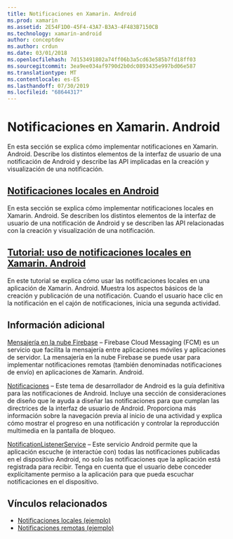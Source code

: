 ```yaml
---
title: Notificaciones en Xamarin. Android
ms.prod: xamarin
ms.assetid: 2E54F1D0-45F4-43A7-B3A3-4F483B7150CB
ms.technology: xamarin-android
author: conceptdev
ms.author: crdun
ms.date: 03/01/2018
ms.openlocfilehash: 7d153491802a74ff06b3a5cd63e585b7fd18ff03
ms.sourcegitcommit: 3ea9ee034af9790d2b0dc0893435e997bd06e587
ms.translationtype: MT
ms.contentlocale: es-ES
ms.lasthandoff: 07/30/2019
ms.locfileid: "68644317"
---
```

# <a name="notifications-in-xamarinandroid"></a>Notificaciones en Xamarin. Android

En esta sección se explica cómo implementar notificaciones en Xamarin. Android. Describe los distintos elementos de la interfaz de usuario de una notificación de Android y describe las API implicadas en la creación y visualización de una notificación.

## <a name="local-notifications-in-androidlocal-notificationsmd"></a>[Notificaciones locales en Android](local-notifications.md)

En esta sección se explica cómo implementar notificaciones locales en Xamarin. Android. Se describen los distintos elementos de la interfaz de usuario de una notificación de Android y se describen las API relacionadas con la creación y visualización de una notificación.

## <a name="walkthrough---using-local-notifications-in-xamarinandroidlocal-notifications-walkthroughmd"></a>[Tutorial: uso de notificaciones locales en Xamarin. Android](local-notifications-walkthrough.md)  
 
En este tutorial se explica cómo usar las notificaciones locales en una aplicación de Xamarin. Android. Muestra los aspectos básicos de la creación y publicación de una notificación. Cuando el usuario hace clic en la notificación en el cajón de notificaciones, inicia una segunda actividad. 

## <a name="further-reading"></a>Información adicional

[Mensajería en la nube Firebase](~/android/data-cloud/google-messaging/firebase-cloud-messaging.md) &ndash; Firebase Cloud Messaging (FCM) es un servicio que facilita la mensajería entre aplicaciones móviles y aplicaciones de servidor. La mensajería en la nube Firebase se puede usar para implementar notificaciones remotas (también denominadas notificaciones de envío) en aplicaciones de Xamarin. Android.

[Notificaciones](https://developer.android.com/guide/topics/ui/notifiers/notifications.html) &ndash; Este tema de desarrollador de Android es la guía definitiva para las notificaciones de Android. Incluye una sección de consideraciones de diseño que le ayuda a diseñar las notificaciones para que cumplan las directrices de la interfaz de usuario de Android. Proporciona más información sobre la navegación previa al inicio de una actividad y explica cómo mostrar el progreso en una notificación y controlar la reproducción multimedia en la pantalla de bloqueo.

[NotificationListenerService](xref:Android.Service.Notification.NotificationListenerService) &ndash; Este servicio Android permite que la aplicación escuche (e interactúe con) todas las notificaciones publicadas en el dispositivo Android, no solo las notificaciones que la aplicación está registrada para recibir.
Tenga en cuenta que el usuario debe conceder explícitamente permiso a la aplicación para que pueda escuchar notificaciones en el dispositivo.

## <a name="related-links"></a>Vínculos relacionados

- [Notificaciones locales (ejemplo)](https://docs.microsoft.com/samples/xamarin/monodroid-samples/localnotifications)
- [Notificaciones remotas (ejemplo)](https://docs.microsoft.com/samples/xamarin/monodroid-samples/remotenotifications)
